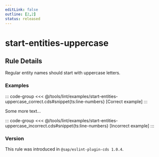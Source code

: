 ```yaml
---
editLink: false
outline: [2,2]
status: released
---
```


<script setup>
  import PlaygroundBadge from '../../../.vitepress/theme/components/PlaygroundBadge.vue'
</script>

# start-entities-uppercase

## Rule Details

Regular entity names should start with uppercase letters.

### Examples

::: code-group
<<< @/tools/lint/examples/start-entities-uppercase_correct.cds#snippet{ts:line-numbers} [Correct example]
:::
<PlaygroundBadge
  name="start-entities-uppercase"
  kind="correct"
  :rules="{'@sap/cds/start-entities-uppercase': 'warn'}"
/>

Some more text...

::: code-group
<<< @/tools/lint/examples/start-entities-uppercase_incorrect.cds#snippet{ts:line-numbers} [Incorrect example]
:::
<PlaygroundBadge
  name="start-entities-uppercase"
  kind="incorrect"
  :rules="{'@sap/cds/start-entities-uppercase': 'warn'}"
/>

### Version
This rule was introduced in `@sap/eslint-plugin-cds 1.0.4`.

<!--
### Resources
[Rule source](https://github.tools.sap/cap/eslint-plugin-cds/tree/main/lib/rules/start-entities-uppercase.js)
-->